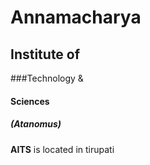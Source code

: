 # Annamacharya
## Institute of
###Technology &
#### Sciences
##### (Atanomus)

**AITS** is located in tirupati

